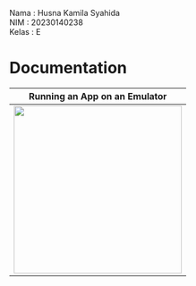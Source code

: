 Nama   : Husna Kamila Syahida<br>
NIM    : 20230140238<br>
Kelas  : E<br>

# Documentation 

<div align="center">
  
| **Running an App on an Emulator** |
|:----------------------:|
| <img src="https://github.com/user-attachments/assets/7b368c3b-59e5-42ca-a74d-5988315bf580" width="300" /> |

</div>
